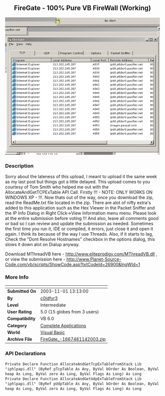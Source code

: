 ﻿<div align="center">

## FireGate \- 100% Pure VB FireWall \(Working\)

<img src="PIC2003114144605275.JPG">
</div>

### Description

Sorry about the lateness of this upload, I meant to upload it the same week as my last post but things got a little delayed. This upload comes to you courtesy of Tom Smith who helped me out with the AllocateAndGetTCPExTable API Call. Firstly !!! - NOTE: ONLY WORKS ON WINDOWS XP - !!!. Now thats out of the way, once you download the zip, read the ReadMe.txt file located in the zip. There are alot of nifty extra's added to this application such as the Hex Viewer in the Packet Sniffer and the IP Info Dialog in Right Click->View Information menu menu. Please look at the entire submission before voting !!! And also, leave all comments good or bad so I can review and update the submission as needed. Sometimes the first time you run it, IDE or compiled, it errors, just close it and open it again. I think its because of the way I use Threads. Also, if it starts to lag, Check the "Dont Resolve Hostnames" checkbox in the options dialog, this slows it down alot on Dialup anyway.

Download MThreadVB here - http://www.eliteprodigy.com/MThreadVB.dll , or view the submission here - http://www.Planet-Source-Code.com/vb/scripts/ShowCode.asp?txtCodeId=26900&lngWId=1
 
### More Info
 


<span>             |<span>
---                |---
**Submitted On**   |2003-11-01 13:13:00
**By**             |[c0ldfyr3](https://github.com/Planet-Source-Code/PSCIndex/blob/master/ByAuthor/c0ldfyr3.md)
**Level**          |Intermediate
**User Rating**    |5.0 (15 globes from 3 users)
**Compatibility**  |VB 6\.0
**Category**       |[Complete Applications](https://github.com/Planet-Source-Code/PSCIndex/blob/master/ByCategory/complete-applications__1-27.md)
**World**          |[Visual Basic](https://github.com/Planet-Source-Code/PSCIndex/blob/master/ByWorld/visual-basic.md)
**Archive File**   |[FireGate\_\-1667481142003\.zip](https://github.com/Planet-Source-Code/c0ldfyr3-firegate-100-pure-vb-firewall-working__1-49660/archive/master.zip)

### API Declarations

```
Private Declare Function AllocateAndGetTcpExTableFromStack Lib "iphlpapi.dll" (ByRef pTcpTable As Any, ByVal bOrder As Boolean, ByVal heap As Long, ByVal zero As Long, ByVal Flags As Long) As Long
Private Declare Function AllocateAndGetUdpExTableFromStack Lib "iphlpapi.dll" (ByRef pUdpTable As Any, ByVal bOrder As Boolean, ByVal heap As Long, ByVal zero As Long, ByVal Flags As Long) As Long
```





